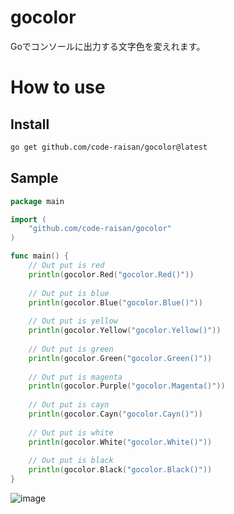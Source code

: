 # gocolor

Goでコンソールに出力する文字色を変えれます。

# How to use

## Install

```bash
go get github.com/code-raisan/gocolor@latest
```

## Sample

```go
package main

import (
	"github.com/code-raisan/gocolor"
)

func main() {
    // Out put is red
    println(gocolor.Red("gocolor.Red()"))
	
    // Out put is blue
    println(gocolor.Blue("gocolor.Blue()"))
	
    // Out put is yellow
    println(gocolor.Yellow("gocolor.Yellow()"))
	
    // Out put is green
    println(gocolor.Green("gocolor.Green()"))
	
    // Out put is magenta
    println(gocolor.Purple("gocolor.Magenta()"))
	
    // Out put is cayn
    println(gocolor.Cayn("gocolor.Cayn()"))
	
    // Out put is white
    println(gocolor.White("gocolor.White()"))
	
    // Out put is black
    println(gocolor.Black("gocolor.Black()"))
}

```

![image](https://user-images.githubusercontent.com/67790884/169005087-cea1fecf-be46-47db-a2cb-8891b60c69b6.png)

